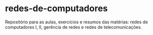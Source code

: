 # redes-de-computadores
Repositório para as aulas, exercícios e resumos das matérias: redes de computadores I, II, gerência de redes e redes de telecomunicações. 
